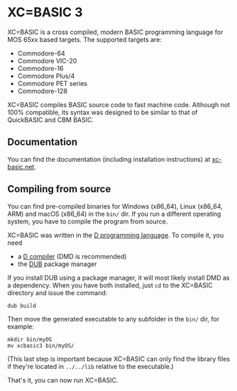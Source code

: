 # XC=BASIC 3

XC=BASIC is a cross compiled, modern BASIC programming language for MOS 65xx based targets. The supported targets are:

* Commodore-64
* Commodore VIC-20
* Commodore-16
* Commodore Plus/4
* Commodore PET series
* Commodore-128

XC=BASIC compiles BASIC source code to fast machine code. Although not 100% compatible, its syntax was designed to be similar to that of QuickBASIC and CBM BASIC.

## Documentation

You can find the documentation (including installation instructions) at [xc-basic.net](https://xc-basic.net/doku.php?id=v3:start).

## Compiling from source

You can find pre-compiled binaries for Windows (x86_64), Linux (x86_64, ARM) and macOS (x86_64) in the `bin/` dir. If you run a different operating system, you have to compile the program from source.

XC=BASIC was written in the [D programming language](https://dlang.org/). To compile it, you need

* a [D compiler](https://dlang.org/download.html) (DMD is recommended)
* the [DUB](https://dub.pm/) package manager

If you install DUB using a package manager, it will most likely install DMD as a dependency. When you have both installed, just `cd` to the XC=BASIC directory and issue the command:

    dub build

Then move the generated executable to any subfolder in the `bin/` dir, for example:

    mkdir bin/myOS
    mv xcbasic3 bin/myOS/

(This last step is important because XC=BASIC can only find the library files if they're located in `../../lib` relative to the executable.)

That's it, you can now run XC=BASIC.
